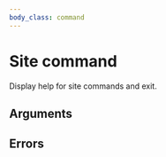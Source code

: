 ```yaml
---
body_class: command
---
```


# Site command

<section>

Display help for site commands and exit.

</section>

<section>

## Arguments

</section>

<section>

## Errors

</section>
